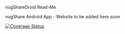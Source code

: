 nugShareDroid Read-Me

nugShare Android App - Website to be added here soon 

[![Coverage Status](https://coveralls.io/repos/github/ibilal/shareDroid/badge.svg?branch=master)](https://coveralls.io/github/ibilal/shareDroid?branch=master)
